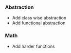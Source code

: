 ### Abstraction
* Add class wise abstraction
* Add functional abstraction
### Math
* Add harder functions
